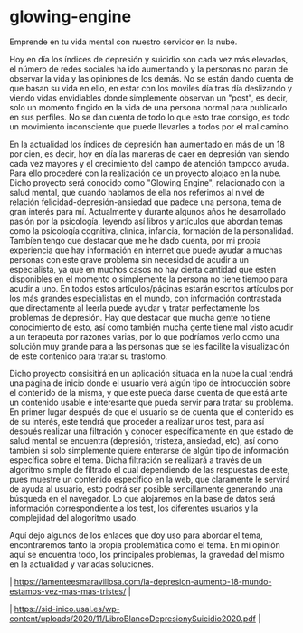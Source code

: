 # glowing-engine
Emprende en tu vida mental con nuestro servidor en la nube.

Hoy en día los índices de depresión y suicidio son cada vez más elevados, el número de redes sociales ha ido aumentando y la personas no paran de observar la vida y las opiniones de los demás. No se están dando cuenta de que basan su vida en ello, en estar con los moviles día tras día deslizando y viendo vidas envidiables donde simplemente observan un "post", es decir, solo un momento fingido en la vida de una persona normal para publicarlo en sus perfiles. No se dan cuenta de todo lo que esto trae consigo, es todo un movimiento inconsciente que puede llevarles a todos por el mal camino. 

En la actualidad los índices de depresión han aumentado en más de un 18 por cien, es decir, hoy en día las maneras de caer en depresión van siendo cada vez mayores y el crecimiento del campo de atención tampoco ayuda.
Para ello procederé con la realización de un proyecto alojado en la nube. Dicho proyecto será conocido como "Glowing Engine", relacionado con la salud mental, que cuando hablamos de ella nos referimos al nivel de relación felicidad-depresión-ansiedad que padece una persona, tema de gran interés para mí. Actualmente y durante algunos años he desarrollado pasión por la psicología, leyendo así libros y artículos que abordan temas como la psicología cognitiva, clínica, infancia, formación de la personalidad. Tambíen tengo que destacar que me he dado cuenta, por mi propia experiencia que hay información en internet que puede ayudar a muchas personas con este grave problema sin necesidad de acudir a un especialista, ya que en muchos casos no hay cierta cantidad que esten disponibles en el momento o simplemente la persona no tiene tiempo para acudir a uno. En todos estos artículos/páginas estarán escritos artículos por los más grandes especialistas en el mundo, con información contrastada que directamente al leerla puede ayudar y tratar perfectamente los problemas de depresión. Hay que destacar que mucha gente no tiene conocimiento de esto, así como también mucha gente tiene mal visto acudir a un terapeuta por razones varias, por lo que podríamos verlo como una solución muy grande para a las personas que se les facilite la visualización de este contenido para tratar su trastorno.

Dicho proyecto consisitirá en un aplicación situada en la nube la cual tendrá una página de inicio donde el usuario verá algún tipo de introducción sobre el contenido de la misma, y que este pueda darse cuenta de que está ante un contenido usable e interesante que pueda servir para tratar su problema. En primer lugar después de que el usuario se de cuenta que el contenido es de su interés, este tendrá que proceder a realizar unos test, para así después realizar una filtración y conocer específicamente en que estado de salud mental se encuentra (depresión, tristeza, ansiedad, etc), así como también si solo simplemente quiere enterarse de algún tipo de información específica sobre el tema. Dicha filtración se realizará a través de un algoritmo simple de filtrado el cual dependiendo de las respuestas de este, pues muestre un contenido específico en la web, que claramente le servirá de ayuda al usuario, esto podrá ser posible sencillamente generando una búsqueda en el navegador. Lo que alojaremos en la base de datos será información correspondiente a los test, los diferentes usuarios y la complejidad del alogoritmo usado.

Aquí dejo algunos de los enlaces que doy uso para abordar el tema, encontraremos tanto la propia problemática como el tema. En mi opinión aquí se encuentra todo, los principales problemas, la gravedad del mismo en la actualidad y variadas soluciones.

| https://lamenteesmaravillosa.com/la-depresion-aumento-18-mundo-estamos-vez-mas-mas-tristes/ |

| https://sid-inico.usal.es/wp-content/uploads/2020/11/LibroBlancoDepresionySuicidio2020.pdf |


